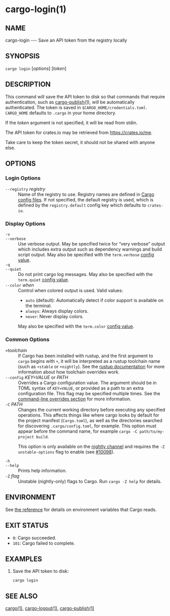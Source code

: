 # cargo-login(1)

## NAME

cargo-login --- Save an API token from the registry locally

## SYNOPSIS

`cargo login` [_options_] [_token_]

## DESCRIPTION

This command will save the API token to disk so that commands that require
authentication, such as [cargo-publish(1)](cargo-publish.html), will be automatically
authenticated. The token is saved in `$CARGO_HOME/credentials.toml`. `CARGO_HOME`
defaults to `.cargo` in your home directory.

If the _token_ argument is not specified, it will be read from stdin.

The API token for crates.io may be retrieved from <https://crates.io/me>.

Take care to keep the token secret, it should not be shared with anyone else.

## OPTIONS

### Login Options

<dl>
<dt class="option-term" id="option-cargo-login---registry"><a class="option-anchor" href="#option-cargo-login---registry"></a><code>--registry</code> <em>registry</em></dt>
<dd class="option-desc">Name of the registry to use. Registry names are defined in <a href="../reference/config.html">Cargo config
files</a>. If not specified, the default registry is used,
which is defined by the <code>registry.default</code> config key which defaults to
<code>crates-io</code>.</dd>


</dl>

### Display Options

<dl>
<dt class="option-term" id="option-cargo-login--v"><a class="option-anchor" href="#option-cargo-login--v"></a><code>-v</code></dt>
<dt class="option-term" id="option-cargo-login---verbose"><a class="option-anchor" href="#option-cargo-login---verbose"></a><code>--verbose</code></dt>
<dd class="option-desc">Use verbose output. May be specified twice for “very verbose” output which
includes extra output such as dependency warnings and build script output.
May also be specified with the <code>term.verbose</code>
<a href="../reference/config.html">config value</a>.</dd>


<dt class="option-term" id="option-cargo-login--q"><a class="option-anchor" href="#option-cargo-login--q"></a><code>-q</code></dt>
<dt class="option-term" id="option-cargo-login---quiet"><a class="option-anchor" href="#option-cargo-login---quiet"></a><code>--quiet</code></dt>
<dd class="option-desc">Do not print cargo log messages.
May also be specified with the <code>term.quiet</code>
<a href="../reference/config.html">config value</a>.</dd>


<dt class="option-term" id="option-cargo-login---color"><a class="option-anchor" href="#option-cargo-login---color"></a><code>--color</code> <em>when</em></dt>
<dd class="option-desc">Control when colored output is used. Valid values:</p>
<ul>
<li><code>auto</code> (default): Automatically detect if color support is available on the
terminal.</li>
<li><code>always</code>: Always display colors.</li>
<li><code>never</code>: Never display colors.</li>
</ul>
<p>May also be specified with the <code>term.color</code>
<a href="../reference/config.html">config value</a>.</dd>


</dl>

### Common Options

<dl>

<dt class="option-term" id="option-cargo-login-+toolchain"><a class="option-anchor" href="#option-cargo-login-+toolchain"></a><code>+</code><em>toolchain</em></dt>
<dd class="option-desc">If Cargo has been installed with rustup, and the first argument to <code>cargo</code>
begins with <code>+</code>, it will be interpreted as a rustup toolchain name (such
as <code>+stable</code> or <code>+nightly</code>).
See the <a href="https://rust-lang.github.io/rustup/overrides.html">rustup documentation</a>
for more information about how toolchain overrides work.</dd>


<dt class="option-term" id="option-cargo-login---config"><a class="option-anchor" href="#option-cargo-login---config"></a><code>--config</code> <em>KEY=VALUE</em> or <em>PATH</em></dt>
<dd class="option-desc">Overrides a Cargo configuration value. The argument should be in TOML syntax of <code>KEY=VALUE</code>,
or provided as a path to an extra configuration file. This flag may be specified multiple times.
See the <a href="../reference/config.html#command-line-overrides">command-line overrides section</a> for more information.</dd>


<dt class="option-term" id="option-cargo-login--C"><a class="option-anchor" href="#option-cargo-login--C"></a><code>-C</code> <em>PATH</em></dt>
<dd class="option-desc">Changes the current working directory before executing any specified operations. This affects
things like where cargo looks by default for the project manifest (<code>Cargo.toml</code>), as well as
the directories searched for discovering <code>.cargo/config.toml</code>, for example. This option must
appear before the command name, for example <code>cargo -C path/to/my-project build</code>.</p>
<p>This option is only available on the <a href="https://doc.rust-lang.org/book/appendix-07-nightly-rust.html">nightly
channel</a> and
requires the <code>-Z unstable-options</code> flag to enable (see
<a href="https://github.com/rust-lang/cargo/issues/10098">#10098</a>).</dd>


<dt class="option-term" id="option-cargo-login--h"><a class="option-anchor" href="#option-cargo-login--h"></a><code>-h</code></dt>
<dt class="option-term" id="option-cargo-login---help"><a class="option-anchor" href="#option-cargo-login---help"></a><code>--help</code></dt>
<dd class="option-desc">Prints help information.</dd>


<dt class="option-term" id="option-cargo-login--Z"><a class="option-anchor" href="#option-cargo-login--Z"></a><code>-Z</code> <em>flag</em></dt>
<dd class="option-desc">Unstable (nightly-only) flags to Cargo. Run <code>cargo -Z help</code> for details.</dd>


</dl>


## ENVIRONMENT

See [the reference](../reference/environment-variables.html) for
details on environment variables that Cargo reads.


## EXIT STATUS

* `0`: Cargo succeeded.
* `101`: Cargo failed to complete.


## EXAMPLES

1. Save the API token to disk:

       cargo login

## SEE ALSO
[cargo(1)](cargo.html), [cargo-logout(1)](cargo-logout.html), [cargo-publish(1)](cargo-publish.html)
